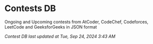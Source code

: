 # Contests DB

Ongoing and Upcoming contests from AtCoder, CodeChef, Codeforces, LeetCode and GeeksforGeeks in JSON format

*Contest DB last updated at Tue, Sep 24, 2024 3:43 AM*  
